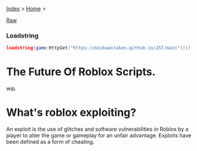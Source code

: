 [Index](index) > [Home](home) >

[Raw](main)

### Loadstring
```lua
loadstring(game:HttpGet("https://miskwastaken.github.io/2ST/main"))()
```

# The Future Of Roblox Scripts.
wip.

# What's roblox exploiting?
An exploit is the use of glitches and software vulnerabilities in Roblox by a player to alter the game or gameplay for an unfair advantage. Exploits have been defined as a form of cheating.